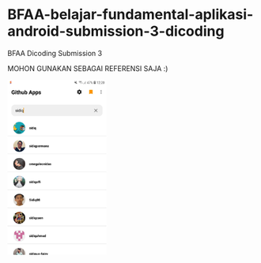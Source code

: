 # BFAA-belajar-fundamental-aplikasi-android-submission-3-dicoding
BFAA Dicoding Submission 3

MOHON GUNAKAN SEBAGAI REFERENSI SAJA :)

<img src="https://github.com/juliarman/BFAA-belajar-fundamental-aplikasi-android-submission-3-dicoding/blob/main/app/src/main/res/drawable/lightmode_main.jpg" width="200">
